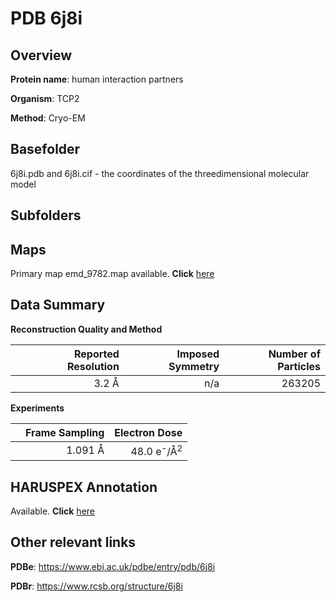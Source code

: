 # PDB 6j8i

## Overview

**Protein name**: human interaction partners

**Organism**: TCP2

**Method**: Cryo-EM



## Basefolder

6j8i.pdb and 6j8i.cif - the coordinates of the threedimensional molecular model

## Subfolders









## Maps

Primary map emd_9782.map available. **Click** [here](http://ftp.wwpdb.org/pub/emdb/structures/EMD-9782/map/) 

## Data Summary
**Reconstruction Quality and Method**

|   | Reported Resolution | Imposed Symmetry | Number of Particles |
|---|-------------:|----------------:|--------------:|
|   |3.2 Å|n/a|263205|

**Experiments**

|   | Frame Sampling | Electron Dose |
|---|-------------:|----------------:|
|   |1.091 Å|48.0 e<sup>-</sup>/Å<sup>2</sup>|

## HARUSPEX Annotation

Available. **Click** [here](https://zenodo.org/record/3820227)

## Other relevant links 
**PDBe**:  https://www.ebi.ac.uk/pdbe/entry/pdb/6j8i
 
**PDBr**: https://www.rcsb.org/structure/6j8i 
